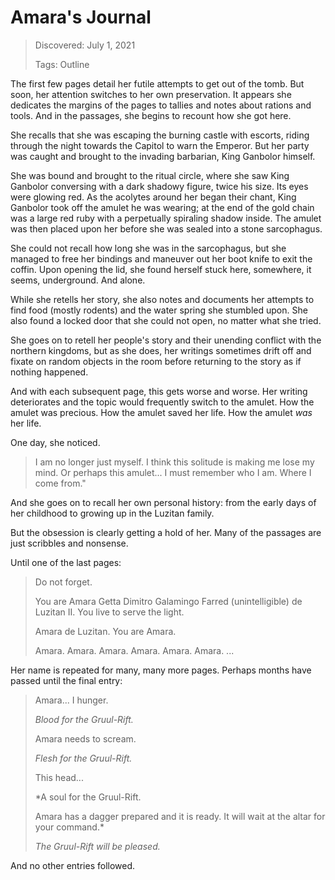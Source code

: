 # Amara's Journal
> Discovered: July 1, 2021
>
> Tags: Outline

The first few pages detail her futile attempts to get out of the tomb. But soon, her attention switches to her own preservation. It appears she dedicates the margins of the pages to tallies and notes about rations and tools. And in the passages, she begins to recount how she got here.

She recalls that she was escaping the burning castle with escorts, riding through the night towards the Capitol to warn the Emperor. But her party was caught and brought to the invading barbarian, King Ganbolor himself.

She was bound and brought to the ritual circle, where she saw King Ganbolor conversing with a dark shadowy figure, twice his size. Its eyes were glowing red. As the acolytes around her began their chant, King Ganbolor took off the amulet he was wearing; at the end of the gold chain was a large red ruby with a perpetually spiraling shadow inside. The amulet was then placed upon her before she was sealed into a stone sarcophagus.

She could not recall how long she was in the sarcophagus, but she managed to free her bindings and maneuver out her boot knife to exit the coffin. Upon opening the lid, she found herself stuck here, somewhere, it seems, underground. And alone.

While she retells her story, she also notes and documents her attempts to find food (mostly rodents) and the water spring she stumbled upon. She also found a locked door that she could not open, no matter what she tried.

She goes on to retell her people's story and their unending conflict with the northern kingdoms, but as she does, her writings sometimes drift off and fixate on random objects in the room before returning to the story as if nothing happened.

And with each subsequent page, this gets worse and worse. Her writing deteriorates and the topic would frequently switch to the amulet. How the amulet was precious. How the amulet saved her life. How the amulet *was* her life.

One day, she noticed.

> I am no longer just myself. I think this solitude is making me lose my mind. Or perhaps this amulet... I must remember who I am. Where I come from."

And she goes on to recall her own personal history: from the early days of her childhood to growing up in the Luzitan family.

But the obsession is clearly getting a hold of her. Many of the passages are just scribbles and nonsense.

Until one of the last pages:

> Do not forget.
>
> You are Amara Getta Dimitro Galamingo Farred (unintelligible) de Luzitan II. You live to serve the light.
> 
> Amara de Luzitan. You are Amara.
> 
> Amara.
> Amara.
> Amara.
> Amara.
> Amara.
> Amara.
> ...
> 

Her name is repeated for many, many more pages. Perhaps months have passed until the final entry:

> Amara... I hunger.
> 
> *Blood for the Gruul-Rift.*
> 
> Amara needs to scream.
> 
> *Flesh for the Gruul-Rift.*
> 
> This head...
> 
> *A soul for the Gruul-Rift.
> 
> Amara has a dagger prepared and it is ready. It will wait at the altar for your command.*
> 
> *The Gruul-Rift will be pleased.*

And no other entries followed.
